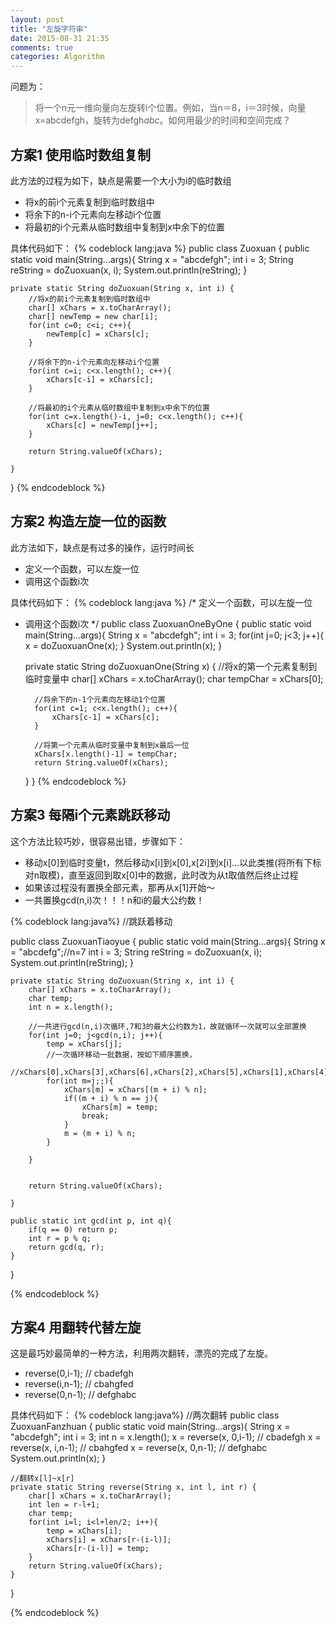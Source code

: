 ```yaml
---
layout: post
title: "左旋字符串"
date: 2015-08-31 21:35
comments: true
categories: Algorithm
---
```


问题为：
> 将一个n元一维向量向左旋转i个位置。例如，当n＝8，i＝3时候，向量x=abcdefgh，旋转为defgh*abc*。如何用最少的时间和空间完成？

<!--more-->
方案1 使用临时数组复制
-----
此方法的过程为如下，缺点是需要一个大小为i的临时数组

* 将x的前i个元素复制到临时数组中
* 将余下的n-i个元素向左移动i个位置
* 将最初的i个元素从临时数组中复制到x中余下的位置

具体代码如下：
{% codeblock lang:java %}
public class Zuoxuan {
	public static void main(String...args){
		String x = "abcdefgh";
		int i = 3;
		String reString = doZuoxuan(x, i);
		System.out.println(reString);
	}

	private static String doZuoxuan(String x, int i) {
		//将x的前i个元素复制到临时数组中
		char[] xChars = x.toCharArray();		
		char[] newTemp = new char[i];
		for(int c=0; c<i; c++){
			newTemp[c] = xChars[c];
		}
		
		//将余下的n-i个元素向左移动i个位置		
		for(int c=i; c<x.length(); c++){
			xChars[c-i] = xChars[c];
		}
		
		//将最初的i个元素从临时数组中复制到x中余下的位置
		for(int c=x.length()-i, j=0; c<x.length(); c++){
			xChars[c] = newTemp[j++];
		}
		
		return String.valueOf(xChars);
		
	}
}
{% endcodeblock %}




方案2 构造左旋一位的函数
----
此方法如下，缺点是有过多的操作，运行时间长

* 定义一个函数，可以左旋一位
* 调用这个函数i次

具体代码如下：
{% codeblock lang:java %}
/* 定义一个函数，可以左旋一位
* 调用这个函数i次
*/
public class ZuoxuanOneByOne {
	public static void main(String...args){
		String x = "abcdefgh";
		int i = 3;
		for(int j=0; j<3; j++){
			x = doZuoxuanOne(x);
		}
		System.out.println(x);
	}

	private static String doZuoxuanOne(String x) {
		//将x的第一个元素复制到临时变量中
		char[] xChars = x.toCharArray();
		char tempChar = xChars[0];
		
		
		//将余下的n-1个元素向左移动1个位置		
		for(int c=1; c<x.length(); c++){
			xChars[c-1] = xChars[c];
		}
		
		//将第一个元素从临时变量中复制到x最后一位
		xChars[x.length()-1] = tempChar;
		return String.valueOf(xChars);
		
	}
}
{% endcodeblock %}

方案3 每隔i个元素跳跃移动
----
这个方法比较巧妙，很容易出错，步骤如下：

* 移动x[0]到临时变量t，然后移动x[i]到x[0],x[2i]到x[i]...以此类推(将所有下标对n取模)，直至返回到取x[0]中的数据，此时改为从t取值然后终止过程
* 如果该过程没有置换全部元素，那再从x[1]开始～
* 一共置换gcd(n,i)次！！！n和i的最大公约数！


{% codeblock lang:java%}
//跳跃着移动

public class ZuoxuanTiaoyue {
	public static void main(String...args){
		String x = "abcdefg";//n=7
		int i = 3;
		String reString = doZuoxuan(x, i);
		System.out.println(reString);
	}

	private static String doZuoxuan(String x, int i) {
		char[] xChars = x.toCharArray();		
		char temp;
		int n = x.length();
		
		//一共进行gcd(n,i)次循环,7和3的最大公约数为1，故就循环一次就可以全部置换
		for(int j=0; j<gcd(n,i); j++){
			temp = xChars[j];
			//一次循环移动一批数据，按如下顺序置换，
			//xChars[0],xChars[3],xChars[6],xChars[2],xChars[5],xChars[1],xChars[4],xChars[0]...
			for(int m=j;;){			
				xChars[m] = xChars[(m + i) % n];
				if((m + i) % n == j){
					xChars[m] = temp;
					break;
				}
				m = (m + i) % n;
			}
			
		}
		
		
		return String.valueOf(xChars);
		
	}

	public static int gcd(int p, int q){
		if(q == 0) return p;
		int r = p % q;
		return gcd(q, r);
	}

	
	
}

{% endcodeblock %}





方案4 用翻转代替左旋
----
这是最巧妙最简单的一种方法，利用两次翻转，漂亮的完成了左旋。

* reverse(0,i-1); // cbadefgh
* reverse(i,n-1); // cbahgfed
* reverse(0,n-1); // defghabc

具体代码如下：
{% codeblock lang:java%}
//两次翻转
public class ZuoxuanFanzhuan {
	public static void main(String...args){
		String x = "abcdefgh";
		int i = 3;
		int n = x.length();
		x = reverse(x, 0,i-1); // cbadefgh
	    x = reverse(x, i,n-1); // cbahgfed
		x = reverse(x, 0,n-1); // defghabc
		System.out.println(x);
	}

	//翻转x[l]~x[r]
	private static String reverse(String x, int l, int r) {
		char[] xChars = x.toCharArray();
		int len = r-l+1;
		char temp;
		for(int i=l; i<l+len/2; i++){
			temp = xChars[i];
			xChars[i] = xChars[r-(i-l)];
			xChars[r-(i-l)] = temp;
		}
		return String.valueOf(xChars);
	}
}

{% endcodeblock %}
